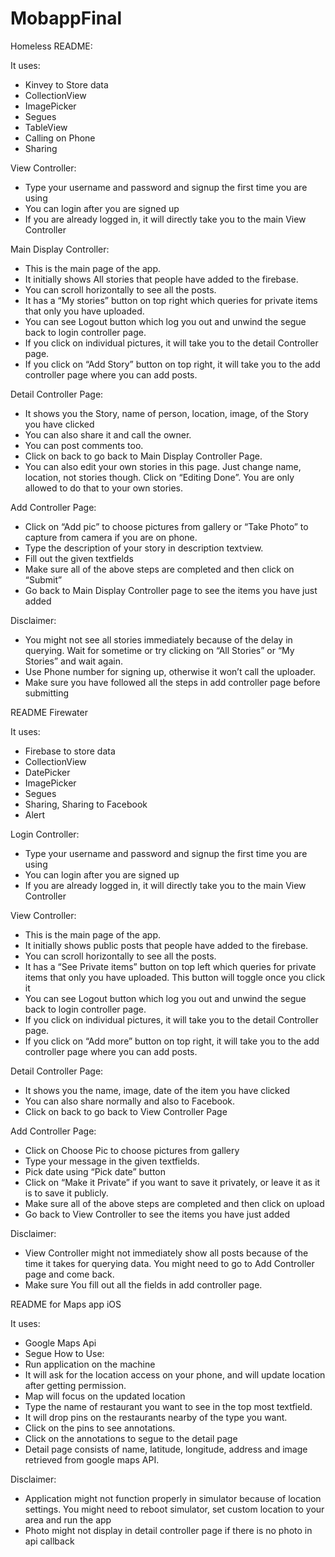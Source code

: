 # MobappFinal

Homeless README:

It uses:

-	 Kinvey to Store data
-	 CollectionView
-	ImagePicker
-	Segues
-	TableView
-	Calling on Phone
-	Sharing


View Controller:
-	Type your username and password and signup the first time you are using
-	You can login after you are signed up
-	If you are already logged in, it will directly take you to the main View Controller

Main Display Controller:
-	 This is the main page of the app.
-	It initially shows All stories that people have added to the firebase.
-	You can scroll horizontally to see all the posts.
-	It has a “My stories” button on top right which queries for private items that only you have uploaded.
-	You can see Logout button which log you out and unwind the segue back to login controller page.
-	If you click on individual pictures, it will take you to the detail Controller page.
-	If you click on “Add Story” button on top right, it will take you to the add controller page where you can add posts.

Detail Controller Page:
-	It shows you the Story, name of person, location, image, of the Story you have clicked
-	You can also share it and call the owner.
-	You can post comments too.
-	Click on back to go back to Main Display Controller Page.
-	You can also edit your own stories in this page. Just change name, location, not stories though. Click on “Editing Done”. You are only allowed to do that to your own stories.

Add Controller Page:
-	Click on “Add pic” to choose pictures from gallery or “Take Photo” to capture from camera if you are on phone.
-	Type the description of your story in description textview.
-	Fill out the given textfields
-	Make sure all of the above steps are completed and then click on “Submit”
-	Go back to Main Display Controller page to see the items you have just added

Disclaimer:
-	You might not see all stories immediately because of the delay in querying. Wait for sometime or try clicking on “All Stories” or “My Stories” and wait again.
-	Use Phone number for signing up, otherwise it won’t call the uploader.
-	Make sure you have followed all the steps in add controller page before submitting















README Firewater

It uses:
-	Firebase to store data
-	CollectionView
-	DatePicker
-	ImagePicker
-	Segues
-	Sharing, Sharing to Facebook
-	Alert

Login Controller:
-	Type your username and password and signup the first time you are using
-	You can login after you are signed up
-	If you are already logged in, it will directly take you to the main View Controller

View Controller:
-	This is the main page of the app.
-	It initially shows public posts that people have added to the firebase.
-	You can scroll horizontally to see all the posts.
-	It has a “See Private items” button on top left which queries for private items that only you have uploaded. This button will toggle once you click it
-	You can see Logout button which log you out and unwind the segue back to login controller page.
-	If you click on individual pictures, it will take you to the detail Controller page.
-	If you click on “Add more” button on top right, it will take you to the add controller page where you can add posts.

Detail Controller Page:
-	It shows you the name, image, date of the item you have clicked
-	You can also share normally and also to Facebook.
-	Click on back to go back to View Controller Page

Add Controller Page:
-	Click on Choose Pic to choose pictures from gallery
-	Type your message in the given textfields.
-	Pick date using “Pick date” button
-	Click on “Make it Private” if you want to save it privately, or leave it as it is to save it publicly.
-	Make sure all of the above steps are completed and then click on upload
-	Go back to View Controller to see the items you have just added


Disclaimer:
-	View Controller might not immediately show all posts because of the time it takes for querying data. You might need to go to Add Controller page and come back.
-	Make sure You fill out all the fields in add controller page. 


















README for Maps app iOS

It uses:

-	Google Maps Api
-	Segue
How to Use:
-	Run application on the machine
-	It will ask for the location access on your phone, and will update location after getting permission.
-	Map will focus on the updated location
-	Type the name of restaurant you want to see in the top most textfield.
-	It will drop pins on the restaurants nearby of the type you want.
-	Click on the pins to see annotations.
-	Click on the annotations to segue to the detail page
-	Detail page consists of name, latitude, longitude, address and image retrieved from google maps API.

Disclaimer:
-	Application  might not function properly in simulator because of location settings. You might need to reboot simulator, set custom location to your area and run the app
-	Photo might not display in detail controller page if there is no photo in api callback




















